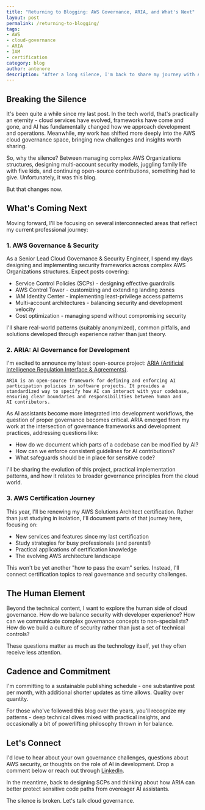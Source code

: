 ```yaml
---
title: "Returning to Blogging: AWS Governance, ARIA, and What's Next"
layout: post
permalink: /returning-to-blogging/
tags:
- AWS
- cloud-governance
- ARIA
- IAM
- certification
category: blog
author: antenore
description: "After a long silence, I'm back to share my journey with AWS governance, the ARIA project, and more"
---
```


## Breaking the Silence

It's been quite a while since my last post. In the tech world, that's practically an eternity - cloud services have evolved, frameworks have come and gone, and AI has fundamentally changed how we approach development and operations. Meanwhile, my work has shifted more deeply into the AWS cloud governance space, bringing new challenges and insights worth sharing.

So, why the silence? Between managing complex AWS Organizations structures, designing multi-account security models, juggling family life with five kids, and continuing open-source contributions, something had to give. Unfortunately, it was this blog.

But that changes now.

## What's Coming Next

Moving forward, I'll be focusing on several interconnected areas that reflect my current professional journey:

### 1. AWS Governance & Security

As a Senior Lead Cloud Governance & Security Engineer, I spend my days designing and implementing security frameworks across complex AWS Organizations structures. Expect posts covering:

- Service Control Policies (SCPs) - designing effective guardrails
- AWS Control Tower - customizing and extending landing zones
- IAM Identity Center - implementing least-privilege access patterns
- Multi-account architectures - balancing security and development velocity
- Cost optimization - managing spend without compromising security

I'll share real-world patterns (suitably anonymized), common pitfalls, and solutions developed through experience rather than just theory.

### 2. ARIA: AI Governance for Development

I'm excited to announce my latest open-source project: [ARIA (Artificial Intelligence Regulation Interface & Agreements)](https://github.com/antenore/ARIA).

```
ARIA is an open-source framework for defining and enforcing AI 
participation policies in software projects. It provides a 
standardized way to specify how AI can interact with your codebase, 
ensuring clear boundaries and responsibilities between human and 
AI contributors.
```

As AI assistants become more integrated into development workflows, the question of proper governance becomes critical. ARIA emerged from my work at the intersection of governance frameworks and development practices, addressing questions like:

- How do we document which parts of a codebase can be modified by AI?
- How can we enforce consistent guidelines for AI contributions?
- What safeguards should be in place for sensitive code?

I'll be sharing the evolution of this project, practical implementation patterns, and how it relates to broader governance principles from the cloud world.

### 3. AWS Certification Journey

This year, I'll be renewing my AWS Solutions Architect certification. Rather than just studying in isolation, I'll document parts of that journey here, focusing on:

- New services and features since my last certification
- Study strategies for busy professionals (and parents!)
- Practical applications of certification knowledge
- The evolving AWS architecture landscape

This won't be yet another "how to pass the exam" series. Instead, I'll connect certification topics to real governance and security challenges.

## The Human Element

Beyond the technical content, I want to explore the human side of cloud governance. How do we balance security with developer experience? How can we communicate complex governance concepts to non-specialists? How do we build a culture of security rather than just a set of technical controls?

These questions matter as much as the technology itself, yet they often receive less attention.

## Cadence and Commitment

I'm committing to a sustainable publishing schedule - one substantive post per month, with additional shorter updates as time allows. Quality over quantity.

For those who've followed this blog over the years, you'll recognize my patterns - deep technical dives mixed with practical insights, and occasionally a bit of powerlifting philosophy thrown in for balance.

## Let's Connect

I'd love to hear about your own governance challenges, questions about AWS security, or thoughts on the role of AI in development. Drop a comment below or reach out through [LinkedIn](https://www.linkedin.com/in/antenore/).

In the meantime, back to designing SCPs and thinking about how ARIA can better protect sensitive code paths from overeager AI assistants.

The silence is broken. Let's talk cloud governance.